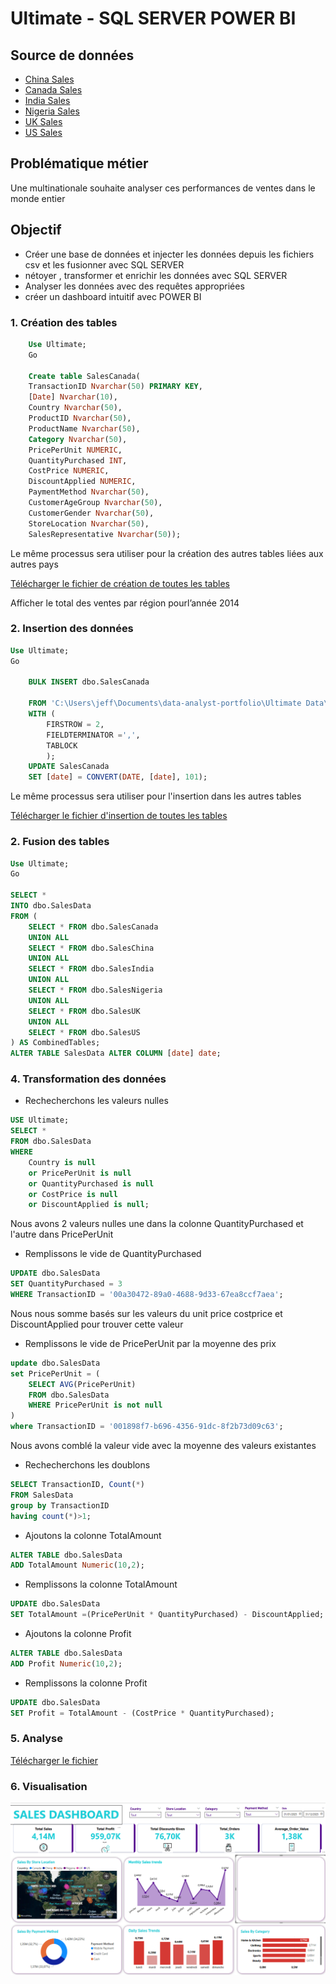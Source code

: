 # Ultimate - SQL SERVER POWER BI

## Source de données
- [China Sales](raw_data/sales_China.csv)
- [Canada Sales](raw_data/sales_Canada.csv)
- [India Sales](raw_data/sales_India.csv)
- [Nigeria Sales](raw_data/sales_Nigeria.csv)
- [UK Sales](raw_data/sales_UK.csv)
- [US Sales](raw_data/sales_UK.csv)

## Problématique métier
Une multinationale souhaite analyser ces performances de ventes dans le monde entier 

## Objectif
- Créer une base de données et injecter les données depuis les fichiers csv et les fusionner avec SQL SERVER
- nétoyer , transformer et enrichir les données avec SQL SERVER
- Analyser les données avec des requêtes appropriées 
- créer un dashboard intuitif avec POWER BI



### 1. Création des tables

```sql
    Use Ultimate;
    Go

    Create table SalesCanada(
    TransactionID Nvarchar(50) PRIMARY KEY,
    [Date] Nvarchar(10),
    Country Nvarchar(50),
    ProductID Nvarchar(50),
    ProductName Nvarchar(50),
    Category Nvarchar(50),
    PricePerUnit NUMERIC,
    QuantityPurchased INT,
    CostPrice NUMERIC,
    DiscountApplied NUMERIC,
    PaymentMethod Nvarchar(50),
    CustomerAgeGroup Nvarchar(50),
    CustomerGender Nvarchar(50),
    StoreLocation Nvarchar(50),
    SalesRepresentative Nvarchar(50));
```

Le même processus sera utiliser pour la création des autres tables  liées aux autres pays

 [Télécharger le  fichier de création de toutes les tables](script/create_database_and_tables.sql)


Afficher le total des ventes par région pourl’année 2014   

### 2. Insertion des données

```sql
Use Ultimate;
Go

	BULK INSERT dbo.SalesCanada

	FROM 'C:\Users\jeff\Documents\data-analyst-portfolio\Ultimate Data\raw_data\sales_Canada.csv' -- Chemin vers le fichier
	WITH (
		FIRSTROW = 2, 
		FIELDTERMINATOR =',',
		TABLOCK
		);
	UPDATE SalesCanada
	SET [date] = CONVERT(DATE, [date], 101);
```
Le même processus sera utiliser pour l'insertion dans les autres tables 

 [Télécharger le  fichier d'insertion de toutes les tables](script/insert_data.sql)

### 2. Fusion des tables

```sql
Use Ultimate;
Go

SELECT *
INTO dbo.SalesData
FROM (
    SELECT * FROM dbo.SalesCanada
    UNION ALL
    SELECT * FROM dbo.SalesChina
    UNION ALL
    SELECT * FROM dbo.SalesIndia
    UNION ALL
    SELECT * FROM dbo.SalesNigeria
    UNION ALL
    SELECT * FROM dbo.SalesUK
    UNION ALL
    SELECT * FROM dbo.SalesUS
) AS CombinedTables;
ALTER TABLE SalesData ALTER COLUMN [date] date;

```

### 4. Transformation des données

- Rechecherchons les valeurs nulles
```sql
USE Ultimate;
SELECT * 
FROM dbo.SalesData
WHERE
    Country is null
	or PricePerUnit is null
	or QuantityPurchased is null
	or CostPrice is null
	or DiscountApplied is null;
```
Nous avons 2 valeurs nulles une dans la colonne QuantityPurchased et l'autre dans PricePerUnit

- Remplissons le vide de QuantityPurchased
```sql
UPDATE dbo.SalesData
SET QuantityPurchased = 3
WHERE TransactionID = '00a30472-89a0-4688-9d33-67ea8ccf7aea';
```
Nous nous somme basés sur les valeurs du unit price costprice et DiscountApplied pour trouver cette valeur

- Remplissons le vide de PricePerUnit par la moyenne des prix
```sql
update dbo.SalesData
set PricePerUnit = (
    SELECT AVG(PricePerUnit)
	FROM dbo.SalesData
	WHERE PricePerUnit is not null
)
where TransactionID = '001898f7-b696-4356-91dc-8f2b73d09c63';
```
Nous avons comblé la valeur vide avec la moyenne des valeurs existantes

- Rechecherchons les doublons
```sql
SELECT TransactionID, Count(*)
FROM SalesData
group by TransactionID
having count(*)>1;
```



-  Ajoutons la colonne TotalAmount
```sql
ALTER TABLE dbo.SalesData
ADD TotalAmount Numeric(10,2);
```
- Remplissons la colonne TotalAmount
```sql
UPDATE dbo.SalesData
SET TotalAmount =(PricePerUnit * QuantityPurchased) - DiscountApplied;
```
- Ajoutons la colonne Profit

```sql
ALTER TABLE dbo.SalesData
ADD Profit Numeric(10,2);
```
- Remplissons la colonne Profit
```sql
UPDATE dbo.SalesData
SET Profit = TotalAmount - (CostPrice * QuantityPurchased);
```

### 5. Analyse

 [Télécharger le  fichier](script/Analysis.sql)

### 6. Visualisation

![dashboard](images/analysis.png)